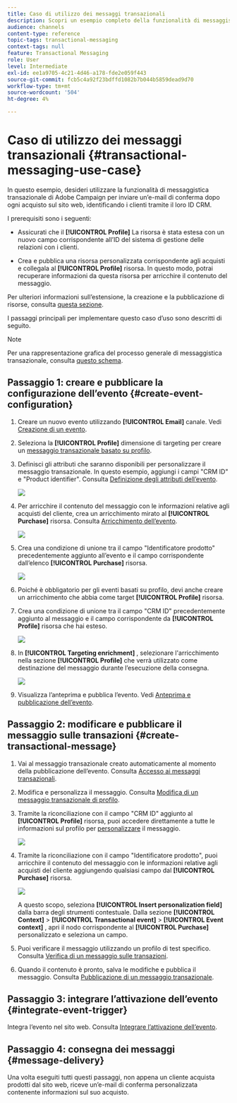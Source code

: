 ```yaml
---
title: Caso di utilizzo dei messaggi transazionali
description: Scopri un esempio completo della funzionalità di messaggistica transazionale di Adobe Campaign.
audience: channels
content-type: reference
topic-tags: transactional-messaging
context-tags: null
feature: Transactional Messaging
role: User
level: Intermediate
exl-id: ee1a9705-4c21-4d46-a178-fde2e059f443
source-git-commit: fcb5c4a92f23bdffd1082b7b044b5859dead9d70
workflow-type: tm+mt
source-wordcount: '504'
ht-degree: 4%

---
```


# Caso di utilizzo dei messaggi transazionali {#transactional-messaging-use-case}

In questo esempio, desideri utilizzare la funzionalità di messaggistica transazionale di Adobe Campaign per inviare un’e-mail di conferma dopo ogni acquisto sul sito web, identificando i clienti tramite il loro ID CRM.

I prerequisiti sono i seguenti:

* Assicurati che il **[!UICONTROL Profile]** La risorsa è stata estesa con un nuovo campo corrispondente all’ID del sistema di gestione delle relazioni con i clienti.

* Crea e pubblica una risorsa personalizzata corrispondente agli acquisti e collegala al **[!UICONTROL Profile]** risorsa. In questo modo, potrai recuperare informazioni da questa risorsa per arricchire il contenuto del messaggio.

Per ulteriori informazioni sull’estensione, la creazione e la pubblicazione di risorse, consulta [questa sezione](../../developing/using/key-steps-to-add-a-resource.md).

I passaggi principali per implementare questo caso d’uso sono descritti di seguito.

>[!NOTE]
>
>Per una rappresentazione grafica del processo generale di messaggistica transazionale, consulta [questo schema](../../channels/using/getting-started-with-transactional-msg.md#key-steps).

## Passaggio 1: creare e pubblicare la configurazione dell’evento {#create-event-configuration}

1. Creare un nuovo evento utilizzando **[!UICONTROL Email]** canale. Vedi [Creazione di un evento](../../channels/using/configuring-transactional-event.md#creating-an-event).

1. Seleziona la **[!UICONTROL Profile]** dimensione di targeting per creare un [messaggio transazionale basato su profilo](../../channels/using/configuring-transactional-event.md#profile-based-transactional-messages).

1. Definisci gli attributi che saranno disponibili per personalizzare il messaggio transazionale. In questo esempio, aggiungi i campi &quot;CRM ID&quot; e &quot;Product identifier&quot;. Consulta [Definizione degli attributi dell’evento](../../channels/using/configuring-transactional-event.md#defining-the-event-attributes).

   ![](assets/message-center_usecase1.png)

1. Per arricchire il contenuto del messaggio con le informazioni relative agli acquisti del cliente, crea un arricchimento mirato al **[!UICONTROL Purchase]** risorsa. Consulta [Arricchimento dell’evento](../../channels/using/configuring-transactional-event.md#enriching-the-transactional-message-content).

   ![](assets/message-center_usecase2.png)

1. Crea una condizione di unione tra il campo &quot;Identificatore prodotto&quot; precedentemente aggiunto all’evento e il campo corrispondente dall’elenco **[!UICONTROL Purchase]** risorsa.

   ![](assets/message-center_usecase3.png)

1. Poiché è obbligatorio per gli eventi basati su profilo, devi anche creare un arricchimento che abbia come target **[!UICONTROL Profile]** risorsa.

1. Crea una condizione di unione tra il campo &quot;CRM ID&quot; precedentemente aggiunto al messaggio e il campo corrispondente da **[!UICONTROL Profile]** risorsa che hai esteso. <!--What's the purpose to have created a CRM ID for this event and to have the CRM ID as a join condition? could it be any other field provided you created it in the event?-->

   ![](assets/message-center_usecase4.png)

1. In **[!UICONTROL Targeting enrichment]** , selezionare l&#39;arricchimento nella sezione **[!UICONTROL Profile]** che verrà utilizzato come destinazione del messaggio durante l’esecuzione della consegna.

   ![](assets/message-center_usecase5.png)

1. Visualizza l’anteprima e pubblica l’evento. Vedi [Anteprima e pubblicazione dell’evento](../../channels/using/publishing-transactional-event.md#previewing-and-publishing-the-event).

## Passaggio 2: modificare e pubblicare il messaggio sulle transazioni {#create-transactional-message}

1. Vai al messaggio transazionale creato automaticamente al momento della pubblicazione dell’evento. Consulta [Accesso ai messaggi transazionali](../../channels/using/editing-transactional-message.md#accessing-transactional-messages).

1. Modifica e personalizza il messaggio. Consulta [Modifica di un messaggio transazionale di profilo](../../channels/using/editing-transactional-message.md#editing-profile-transactional-message).

1. Tramite la riconciliazione con il campo &quot;CRM ID&quot; aggiunto al **[!UICONTROL Profile]** risorsa, puoi accedere direttamente a tutte le informazioni sul profilo per [personalizzare](../../designing/using/personalization.md#inserting-a-personalization-field) il messaggio.

   ![](assets/message-center_usecase6.png)

1. Tramite la riconciliazione con il campo &quot;Identificatore prodotto&quot;, puoi arricchire il contenuto del messaggio con le informazioni relative agli acquisti del cliente aggiungendo qualsiasi campo dal **[!UICONTROL Purchase]** risorsa.

   ![](assets/message-center_usecase7.png)

   A questo scopo, seleziona **[!UICONTROL Insert personalization field]** dalla barra degli strumenti contestuale. Dalla sezione **[!UICONTROL Context]** > **[!UICONTROL Transactional event]** > **[!UICONTROL Event context]** , apri il nodo corrispondente al **[!UICONTROL Purchase]** personalizzato e seleziona un campo.

1. Puoi verificare il messaggio utilizzando un profilo di test specifico. Consulta [Verifica di un messaggio sulle transazioni](../../channels/using/testing-transactional-message.md#testing-a-transactional-message).

1. Quando il contenuto è pronto, salva le modifiche e pubblica il messaggio. Consulta [Pubblicazione di un messaggio transazionale](../../channels/using/publishing-transactional-message.md#publishing-a-transactional-message).

## Passaggio 3: integrare l’attivazione dell’evento {#integrate-event-trigger}

Integra l’evento nel sito web. Consulta [Integrare l’attivazione dell’evento](../../channels/using/getting-started-with-transactional-msg.md#integrate-event-trigger).

## Passaggio 4: consegna dei messaggi {#message-delivery}

Una volta eseguiti tutti questi passaggi, non appena un cliente acquista prodotti dal sito web, riceve un’e-mail di conferma personalizzata contenente informazioni sul suo acquisto.
